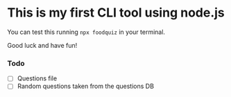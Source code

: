 # This is my first CLI tool using node.js

You can test this running `npx foodquiz` in your terminal.

Good luck and have fun!

### Todo

- [ ] Questions file
- [ ] Random questions taken from the questions DB
